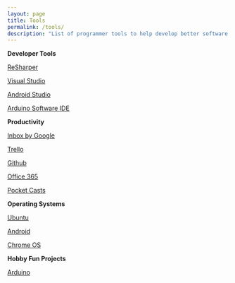 ```yaml
---
layout: page
title: Tools
permalink: /tools/
description: "List of programmer tools to help develop better software.  And to help organize oneself.  Code easier."
---
```

**Developer Tools**

[ReSharper](https://www.jetbrains.com/resharper/)

[Visual Studio](https://www.visualstudio.com/en-us/visual-studio-homepage-vs.aspx)

[Android Studio](http://developer.android.com/sdk/index.html)

[Arduino Software IDE](https://www.arduino.cc/en/Main/Software)

**Productivity**

[Inbox by Google](https://www.google.com/inbox/)

[Trello](https://trello.com/)

[Github](https://github.com/)

[Office 365](https://products.office.com/en-us/office-365-personal)

[Pocket Casts](http://www.shiftyjelly.com/pocketcasts)

**Operating Systems**

[Ubuntu](http://www.ubuntu.com/)

[Android](https://www.android.com/)

[Chrome OS](https://en.wikipedia.org/wiki/Chrome_OS)

**Hobby Fun Projects**

[Arduino](https://www.arduino.cc/)
